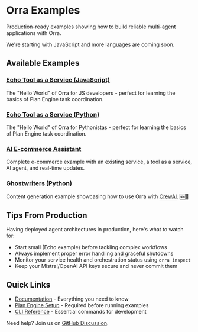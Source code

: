 # Orra Examples

Production-ready examples showing how to build reliable multi-agent applications with Orra.

We're starting with JavaScript and more languages are coming soon.

## Available Examples

### [Echo Tool as a Service (JavaScript)](echo-js)
The "Hello World" of Orra for JS developers - perfect for learning the basics of Plan Engine task coordination.

### [Echo Tool as a Service (Python)](echo-python)
The "Hello World" of Orra for Pythonistas - perfect for learning the basics of Plan Engine task coordination.

### [AI E-commerce Assistant](ecommerce-agent-app)
Complete e-commerce example with an existing service, a tool as a service, AI agent, and real-time updates.

### [Ghostwriters (Python)](crewai-ghostwriters)
Content generation example showcasing how to use Orra with [CrewAI](https://www.crewai.com). 🆕🎉

## Tips From Production

Having deployed agent architectures in production, here's what to watch for:

- Start small (Echo example) before tackling complex workflows
- Always implement proper error handling and graceful shutdowns
- Monitor your service health and orchestration status using `orra inspect`
- Keep your Mistral/OpenAI API keys secure and never commit them

## Quick Links

- [Documentation](../docs) - Everything you need to know
- [Plan Engine Setup](../README.md#2-get-orra-plan-engine-running) - Required before running examples
- [CLI Reference](../docs/cli.md) - Essential commands for development

Need help? Join us on [GitHub Discussion](https://github.com/orra-dev/orra/discussions).
